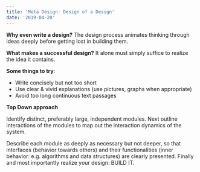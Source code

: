 ```yaml
---
title: 'Meta Design: Design of a Design'
date: '2019-04-20'
---
```

**Why even write a design?** The design process animates thinking through ideas deeply before getting lost in building them.

**What makes a successful design?**
It alone must simply suffice to realize the idea it contains.

**Some things to try**:
- Write concisely but not too short
- Use clear & vivid explanations (use pictures, graphs when appropriate)
- Avoid too long continuous text passages

**Top Down approach**

Identify distinct, preferably large, independent modules. Next outline interactions of the modules to map out the interaction dynamics of the system.

Describe each module as deeply as necessary but not deeper, so that interfaces (behavior towards others) and their functionalities (inner behavior: e.g. algorithms and data structures) are clearly presented. Finally and most importantly realize your design: BUILD IT.
